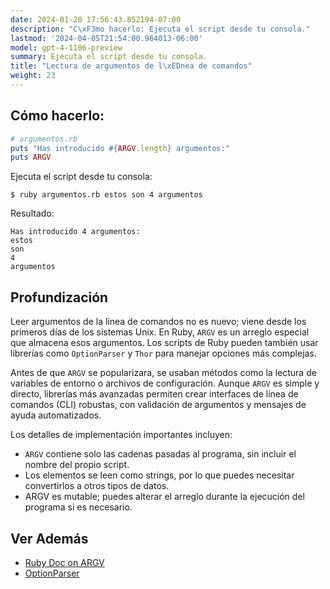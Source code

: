 ```yaml
---
date: 2024-01-20 17:56:43.852194-07:00
description: "C\xF3mo hacerlo: Ejecuta el script desde tu consola."
lastmod: '2024-04-05T21:54:00.964013-06:00'
model: gpt-4-1106-preview
summary: Ejecuta el script desde tu consola.
title: "Lectura de argumentos de l\xEDnea de comandos"
weight: 23
---
```


## Cómo hacerlo:
```Ruby
# argumentos.rb
puts "Has introducido #{ARGV.length} argumentos:"
puts ARGV
```
Ejecuta el script desde tu consola:
```
$ ruby argumentos.rb estos son 4 argumentos
```

Resultado:
```
Has introducido 4 argumentos:
estos
son
4
argumentos
```

## Profundización
Leer argumentos de la línea de comandos no es nuevo; viene desde los primeros días de los sistemas Unix. En Ruby, `ARGV` es un arreglo especial que almacena esos argumentos. Los scripts de Ruby pueden también usar librerías como `OptionParser` y `Thor` para manejar opciones más complejas.

Antes de que `ARGV` se popularizara, se usaban métodos como la lectura de variables de entorno o archivos de configuración. Aunque `ARGV` es simple y directo, librerías más avanzadas permiten crear interfaces de línea de comandos (CLI) robustas, con validación de argumentos y mensajes de ayuda automatizados.

Los detalles de implementación importantes incluyen:
- `ARGV` contiene solo las cadenas pasadas al programa, sin incluir el nombre del propio script.
- Los elementos se leen como strings, por lo que puedes necesitar convertirlos a otros tipos de datos.
- ARGV es mutable; puedes alterar el arreglo durante la ejecución del programa si es necesario.

## Ver Además
- [Ruby Doc on ARGV](https://ruby-doc.org/core-2.7.0/ARGF.html)
- [OptionParser](https://ruby-doc.org/stdlib-2.6.1/libdoc/optparse/rdoc/OptionParser.html)
